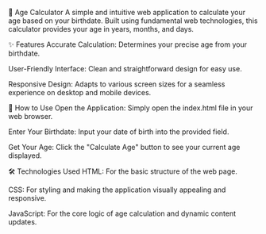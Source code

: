 🎂 Age Calculator
A simple and intuitive web application to calculate your age based on your birthdate. Built using fundamental web technologies, this calculator provides your age in years, months, and days.

✨ Features
Accurate Calculation: Determines your precise age from your birthdate.

User-Friendly Interface: Clean and straightforward design for easy use.

Responsive Design: Adapts to various screen sizes for a seamless experience on desktop and mobile devices.

🚀 How to Use
Open the Application: Simply open the index.html file in your web browser.

Enter Your Birthdate: Input your date of birth into the provided field.

Get Your Age: Click the "Calculate Age" button to see your current age displayed.

🛠️ Technologies Used
HTML: For the basic structure of the web page.

CSS: For styling and making the application visually appealing and responsive.

JavaScript: For the core logic of age calculation and dynamic content updates.
